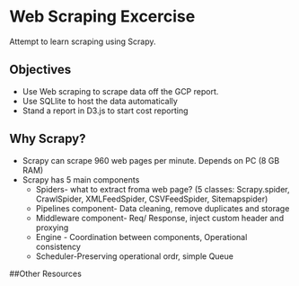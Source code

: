 # Web Scraping Excercise
Attempt to learn scraping using Scrapy. 

## Objectives
- Use Web scraping to scrape data off the GCP report.
- Use SQLlite to host the data automatically
- Stand a report in D3.js to start cost reporting

## Why Scrapy?
- Scrapy can scrape 960 web pages per minute. Depends on PC (8 GB RAM)
- Scrapy has 5 main components
  - Spiders- what to extract froma web page? (5 classes: Scrapy.spider, CrawlSpider, XMLFeedSpider, CSVFeedSpider, Sitemapspider)
  - Pipelines component- Data cleaning, remove duplicates and storage
  - Middleware component- Req/ Response, inject custom header and proxying
  - Engine - Coordination between components, Operational consistency
  - Scheduler-Preserving operational ordr, simple Queue

##Other Resources


